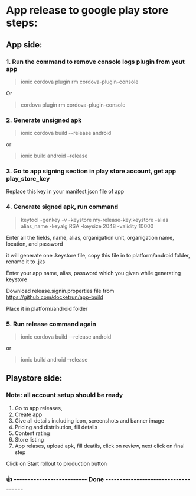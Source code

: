# App release to google play store steps:

## App side:


### 1.	Run the command to remove console logs plugin from yout app

> ionic cordova plugin rm cordova-plugin-console

Or

> cordova plugin rm cordova-plugin-console

### 2.	Generate unsigned apk

> ionic cordova build --release android

or

> ionic build android –release


### 3.	Go to app signing section in play store account, get app play_store_key
Replace this key in your manifest.json file of app


### 4.	Generate signed apk, run command

> keytool -genkey -v -keystore my-release-key.keystore -alias alias_name -keyalg RSA -keysize 2048 -validity 10000

Enter all the fields, name, alias, organigation unit, organigation name, location, and password

it will generate one .keystore file, copy this file in to platform/android folder, rename it to .jks

Enter your app name, alias, password which you given while generating keystore 

Download release.signin.properties file from  https://github.com/docketrun/app-build

Place it in platform/android folder


### 5.	Run release command again

> ionic cordova build --release android

or

> ionic build android –release


## Playstore side:

### Note: all account setup should be ready 

1.	Go to app releases,
2.	Create app
3.	Give all details including icon, screenshots and banner image
4.	Pricing and distribution, fill details
5.	Content rating
6.	Store listing
7.	App relases, upload apk, fill deatils, click on review, next click on final step 

Click on Start rollout to production button

### :+1: -------------------------- Done ------------------------------------
